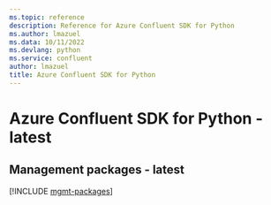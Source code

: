 ```yaml
---
ms.topic: reference
description: Reference for Azure Confluent SDK for Python
ms.author: lmazuel
ms.data: 10/11/2022
ms.devlang: python
ms.service: confluent
author: lmazuel
title: Azure Confluent SDK for Python
---
```

# Azure Confluent SDK for Python - latest

## Management packages - latest
[!INCLUDE [mgmt-packages](confluent-mgmt-index.md)]